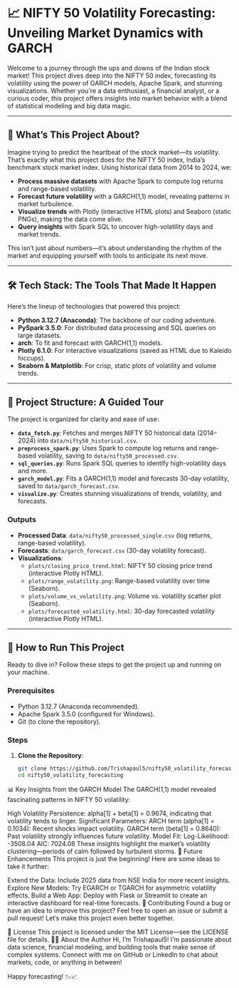 # 📈 NIFTY 50 Volatility Forecasting: Unveiling Market Dynamics with GARCH

Welcome to a journey through the ups and downs of the Indian stock market! This project dives deep into the NIFTY 50 index, forecasting its volatility using the power of GARCH models, Apache Spark, and stunning visualizations. Whether you're a data enthusiast, a financial analyst, or a curious coder, this project offers insights into market behavior with a blend of statistical modeling and big data magic.

---

## 🌟 What’s This Project About?

Imagine trying to predict the heartbeat of the stock market—its volatility. That’s exactly what this project does for the NIFTY 50 index, India’s benchmark stock market index. Using historical data from 2014 to 2024, we:

- **Process massive datasets** with Apache Spark to compute log returns and range-based volatility.
- **Forecast future volatility** with a GARCH(1,1) model, revealing patterns in market turbulence.
- **Visualize trends** with Plotly (interactive HTML plots) and Seaborn (static PNGs), making the data come alive.
- **Query insights** with Spark SQL to uncover high-volatility days and market trends.

This isn’t just about numbers—it’s about understanding the rhythm of the market and equipping yourself with tools to anticipate its next move.

---

## 🛠️ Tech Stack: The Tools That Made It Happen

Here’s the lineup of technologies that powered this project:

- **Python 3.12.7 (Anaconda)**: The backbone of our coding adventure.
- **PySpark 3.5.0**: For distributed data processing and SQL queries on large datasets.
- **arch**: To fit and forecast with GARCH(1,1) models.
- **Plotly 6.1.0**: For interactive visualizations (saved as HTML due to Kaleido hiccups).
- **Seaborn & Matplotlib**: For crisp, static plots of volatility and volume trends.

---

## 📂 Project Structure: A Guided Tour

The project is organized for clarity and ease of use:

- **`data_fetch.py`**: Fetches and merges NIFTY 50 historical data (2014–2024) into `data/nifty50_historical.csv`.
- **`preprocess_spark.py`**: Uses Spark to compute log returns and range-based volatility, saving to `data/nifty50_processed.csv`.
- **`sql_queries.py`**: Runs Spark SQL queries to identify high-volatility days and more.
- **`garch_model.py`**: Fits a GARCH(1,1) model and forecasts 30-day volatility, saved to `data/garch_forecast.csv`.
- **`visualize.py`**: Creates stunning visualizations of trends, volatility, and forecasts.

### Outputs
- **Processed Data**: `data/nifty50_processed_single.csv` (log returns, range-based volatility).
- **Forecasts**: `data/garch_forecast.csv` (30-day volatility forecast).
- **Visualizations**:
  - `plots/closing_price_trend.html`: NIFTY 50 closing price trend (interactive Plotly HTML).
  - `plots/range_volatility.png`: Range-based volatility over time (Seaborn).
  - `plots/volume_vs_volatility.png`: Volume vs. volatility scatter plot (Seaborn).
  - `plots/forecasted_volatility.html`: 30-day forecasted volatility (interactive Plotly HTML).

---

## 🚀 How to Run This Project

Ready to dive in? Follow these steps to get the project up and running on your machine.

### Prerequisites
- Python 3.12.7 (Anaconda recommended).
- Apache Spark 3.5.0 (configured for Windows).
- Git (to clone the repository).

### Steps
1. **Clone the Repository**:
   ```bash
   git clone https://github.com/Trishapaul5/nifty50_volatility_forecasting.git
   cd nifty50_volatility_forecasting

  📊 Key Insights from the GARCH Model
The GARCH(1,1) model revealed fascinating patterns in NIFTY 50 volatility:

High Volatility Persistence: alpha[1] + beta[1] = 0.9674, indicating that volatility tends to linger.
Significant Parameters:
ARCH term (alpha[1] = 0.1034): Recent shocks impact volatility.
GARCH term (beta[1] = 0.8640): Past volatility strongly influences future volatility.
Model Fit:
Log-Likelihood: -3508.04
AIC: 7024.08
These insights highlight the market’s volatility clustering—periods of calm followed by turbulent storms.
🌱 Future Enhancements
This project is just the beginning! Here are some ideas to take it further:

Extend the Data: Include 2025 data from NSE India for more recent insights.
Explore New Models: Try EGARCH or TGARCH for asymmetric volatility effects.
Build a Web App: Deploy with Flask or Streamlit to create an interactive dashboard for real-time forecasts.
🤝 Contributing
Found a bug or have an idea to improve this project? Feel free to open an issue or submit a pull request! Let’s make this project even better together.

📜 License
This project is licensed under the MIT License—see the LICENSE file for details.
👩‍💻 About the Author
Hi, I’m Trishapaul5! I’m passionate about data science, financial modeling, and building tools that make sense of complex systems. Connect with me on GitHub or LinkedIn to chat about markets, code, or anything in between!

Happy forecasting! 📉📈
